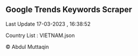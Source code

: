 

## Google Trends Keywords Scraper 
 
Last Update 17-03-2023 , 16:38:52

Country List :
VIETNAM.json



© Abdul Muttaqin 
